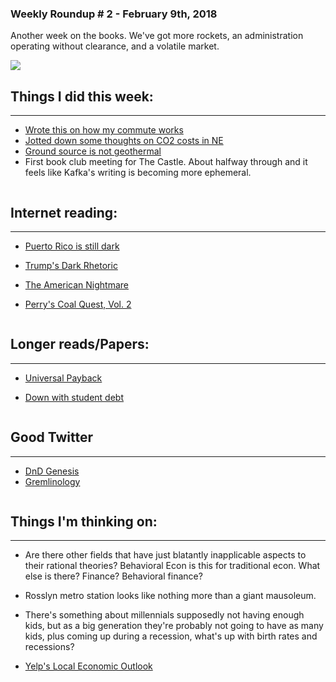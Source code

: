 ### Weekly Roundup # 2 - February 9th, 2018

Another week on the books. We've got more rockets, an administration operating without clearance, and a volatile market.

![](https://farm5.staticflickr.com/4748/39455823734_ee6e89f7d1_z.jpg)


## Things I did this week:
------
* [Wrote this on how my commute works](http://connorwaldoch.com/blog/2018/02/07/Notes-How-Metro-Works)
* [Jotted down some thoughts on CO2 costs in NE](http://connorwaldoch.com/blog/2018/02/06/Notes-New-England-CO2)
* [Ground source is not geothermal](http://connorwaldoch.com/blog/2018/02/05/Your-Heat-Pump-is-not-Geothermal)
* First book club meeting for The Castle. About halfway through and it feels like Kafka's writing is becoming more ephemeral. 

![]()
## Internet reading:
------
* [Puerto Rico is still dark](https://www.washingtonpost.com/amphtml/local/education/why-cant-i-have-my-life-back-in-puerto-rico-living-and-learning-in-the-dark/2018/01/29/09120c4e-fed9-11e7-bb03-722769454f82_story.html)

* [Trump's Dark Rhetoric](https://niskanencenter.org/blog/the-weight-of-the-words/)

* [The American Nightmare](https://amp.cnn.com/cnn/2018/02/08/middleeast/deportee-us-intl/index.html?)

* [Perry's Coal Quest, Vol. 2](https://www.bloomberg.com/amp/news/articles/2018-02-09/rick-perry-is-said-to-be-weighing-another-way-to-save-coal-units#click=https://t.co/Z6RHypdNmD)

![]()
## Longer reads/Papers:
------
* [Universal Payback](http://www.nber.org/papers/w24112)

* [Down with student debt](http://www.levyinstitute.org/publications/the-macroeconomic-effects-of-student-debt-cancellation)

![]()
## Good Twitter
------
* [DnD Genesis](https://twitter.com/mikemearls/status/915337841261002752)
* [Gremlinology](https://twitter.com/g2institute/status/961073685418344448)

![]()
## Things I'm thinking on:
------
* Are there other fields that have just blatantly inapplicable aspects to their rational theories? Behavioral Econ is this for traditional econ. What else is there? Finance? Behavioral finance?

* Rosslyn metro station looks like nothing more than a giant mausoleum.

* There's something about millennials supposedly not having enough kids, but as a big generation they're probably not going to have as many kids, plus coming up during a recession, what's up with birth rates and recessions?

* [Yelp's Local Economic Outlook](https://www.yahoo.com/amphtml/finance/news/yelp-releases-local-economic-outlook-140000060.html#click=https://t.co/2DY6EKpBqa)


